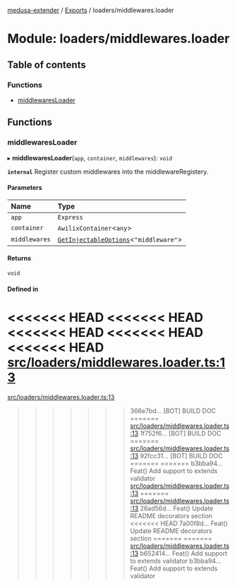 [medusa-extender](../README.md) / [Exports](../modules.md) / loaders/middlewares.loader

# Module: loaders/middlewares.loader

## Table of contents

### Functions

- [middlewaresLoader](loaders_middlewares_loader.md#middlewaresloader)

## Functions

### middlewaresLoader

▸ **middlewaresLoader**(`app`, `container`, `middlewares`): `void`

**`internal`**
Register custom middlewares into the middlewareRegistery.

#### Parameters

| Name | Type |
| :------ | :------ |
| `app` | `Express` |
| `container` | `AwilixContainer`<`any`\> |
| `middlewares` | [`GetInjectableOptions`](types.md#getinjectableoptions)<``"middleware"``\> |

#### Returns

`void`

#### Defined in

<<<<<<< HEAD
<<<<<<< HEAD
<<<<<<< HEAD
<<<<<<< HEAD
<<<<<<< HEAD
[src/loaders/middlewares.loader.ts:13](https://github.com/adrien2p/medusa-extender/blob/89f7223/src/loaders/middlewares.loader.ts#L13)
=======
[src/loaders/middlewares.loader.ts:13](https://github.com/adrien2p/medusa-extender/blob/23cd201/src/loaders/middlewares.loader.ts#L13)
>>>>>>> 366e7bd... [BOT] BUILD DOC
=======
[src/loaders/middlewares.loader.ts:13](https://github.com/adrien2p/medusa-extender/blob/0490090/src/loaders/middlewares.loader.ts#L13)
>>>>>>> 1f752f6... [BOT] BUILD DOC
=======
[src/loaders/middlewares.loader.ts:13](https://github.com/adrien2p/medusa-extender/blob/7e89c01/src/loaders/middlewares.loader.ts#L13)
>>>>>>> 92fcc31... [BOT] BUILD DOC
=======
=======
>>>>>>> b3bba94... Feat() Add support to extends validator
[src/loaders/middlewares.loader.ts:13](https://github.com/adrien2p/medusa-extender/blob/7e89c01/src/loaders/middlewares.loader.ts#L13)
=======
[src/loaders/middlewares.loader.ts:13](https://github.com/adrien2p/medusa-extender/blob/89f7223/src/loaders/middlewares.loader.ts#L13)
>>>>>>> 26ad56d... Feat() Update README decorators section
<<<<<<< HEAD
>>>>>>> 7a00f8d... Feat() Update README decorators section
=======
=======
[src/loaders/middlewares.loader.ts:13](https://github.com/adrien2p/medusa-extender/blob/834fee1/src/loaders/middlewares.loader.ts#L13)
>>>>>>> b652414... Feat() Add support to extends validator
>>>>>>> b3bba94... Feat() Add support to extends validator
